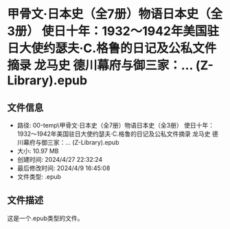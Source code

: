 ﻿# 甲骨文·日本史（全7册）物语日本史（全3册） 使日十年：1932～1942年美国驻日大使约瑟夫·C.格鲁的日记及公私文件摘录 龙马史 德川幕府与御三家：... (Z-Library).epub

## 文件信息
- 路径: 00-temp\甲骨文·日本史（全7册）物语日本史（全3册） 使日十年：1932～1942年美国驻日大使约瑟夫·C.格鲁的日记及公私文件摘录 龙马史 德川幕府与御三家：... (Z-Library).epub
- 大小: 10.97 MB
- 创建时间: 2024/4/27 22:32:24
- 最后修改时间: 2024/4/9 16:45:08
- 文件类型: .epub

## 文件描述
这是一个.epub类型的文件。


